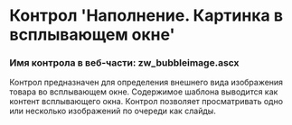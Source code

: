﻿---
description: 2.4.9.1
---
# Контрол 'Наполнение. Картинка в всплывающем окне'
### Имя контрола в веб-части: zw_bubbleimage.ascx
Контрол предназначен для определения внешнего вида изображения товара во всплывающем окне. 
Содержимое шаблона выводится как контент всплывающего окна.
Контрол позволяет просматривать одно или несколько изображений по очереди как слайды.

